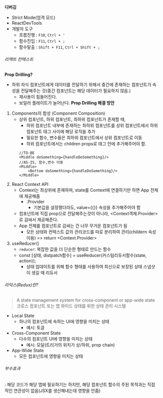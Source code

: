 **디버깅**
- Strict Mode(엄격 모드)
- ReactDevTools
- 개발자 도구
	- 흐름진행 : `F10`, `Ctrl + '`
	- 함수진입 : `F11`, `Ctrl + ;`
	- 함수탈출 : `Shift + F11`, `Ctrl + Shift + ;`
###### 리액트 컨텍스트
**Prop Drilling?**
- 하위 자식 컴포넌트에게 데이터를 전달하기 위해서 중간에 존재하는 컴포넌트가 속성을 전달해주는 것(중간 컴포넌트는 해당 데이터가 필요하지 않음.)
	- 재사용이 힘들어진다.
	- 보일러 플레이트가 늘어난다.
**Prop Drilling 해결 방안**
1. Components의 합성 (Component Composition)
	- 상위 컴포넌트, 하위 컴포넌트, 최하위 컴포넌트가 존재할 때,
		- 하위 컴포넌트 내부에 존재하는 최하위 컴포넌트를 상위 컴포넌트에서 하위 컴포넌트 태그 사이에 해당 로직을 추가
		- 필요한 함수, 변수들은 최하위 컴포넌트에서 상위 컴포넌트로 이동
		- 하위 컴포넌트에서는 children props로 태그 안에 추가해주어야 함.
		```JSX
		//TO-BE
		<Middle doSomething={handleDoSomething}/>
		//AS-IS, 함수,변수 이동
		<Middle>
			<Bottom doSomething={handleDoSomething}/>
		</Middle>
		```
2. React Context API
	- Context는 최상위에 존재하여, state를 Context에 연결하기만 하면 App 전체에 제공해줌
		- .Provider
			- 기본값을 설정했더라도, value={{}} 속성을 추가해주어야 함
	- 컴포넌트에 직접 prop으로 전달해주는것이 아니라, <Context객체.Provider>로 감싸서 제공해준다.
	- App 전체를 컴포넌트로 감싸는 건 너무 무거운 컴포넌트가 됨
		- 모든 상태와 컨텍스트 값의 관리코드를 따로 분리하여 관리(childern 속성 이용) => return <Context.Provider>
3. useReducer()
	- `reducer`: 복잡한 값을 더 단순한 형태로 만드는 함수
	- const [상태, distpatch함수] = useReducer(커스텀리듀서함수(state, action));
		- 상태 업데이트를 위해 함수 형태를 사용하여 최신으로 보장된 상태 스냅샷이 생길 때 리듀서
###### 리덕스(Redux)란?
> A state management system for cross-component or app-wide state
> 크로스 컴포넌트 또는 앱 와이드 상태를 위한 상태 관리 시스템

- Local State
	- 하나의 컴포넌트에 속하는 UI에 영향을 미치는 상태
		- 예시: 토글
- Cross-Component State
	- 다수의 컴포넌트 UI에 영향을 미치는 상태 
		- 예시: 모달(트리거의 위치가 상/하위, prop chain)
- App-Wide State
	- 모든 컴포넌트에 영향을 미치는 상태

###### 부수효과
: 해당 코드가 해당 앱에 필요하기는 하지만, 해당 컴포넌트 함수의 주된 목적과는 직접적인 연관성이 없음(JSX를 생산해내는데 영향을 안줌)
